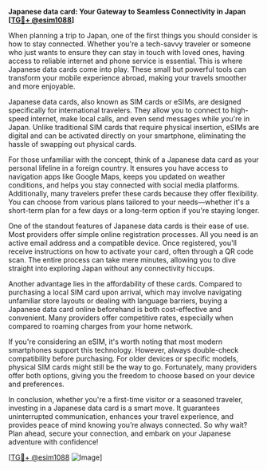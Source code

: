**Japanese data card: Your Gateway to Seamless Connectivity in Japan [[TG💪+ @esim1088](https://t.me/s/esim1088)]**

When planning a trip to Japan, one of the first things you should consider is how to stay connected. Whether you're a tech-savvy traveler or someone who just wants to ensure they can stay in touch with loved ones, having access to reliable internet and phone service is essential. This is where Japanese data cards come into play. These small but powerful tools can transform your mobile experience abroad, making your travels smoother and more enjoyable.

Japanese data cards, also known as SIM cards or eSIMs, are designed specifically for international travelers. They allow you to connect to high-speed internet, make local calls, and even send messages while you're in Japan. Unlike traditional SIM cards that require physical insertion, eSIMs are digital and can be activated directly on your smartphone, eliminating the hassle of swapping out physical cards.

For those unfamiliar with the concept, think of a Japanese data card as your personal lifeline in a foreign country. It ensures you have access to navigation apps like Google Maps, keeps you updated on weather conditions, and helps you stay connected with social media platforms. Additionally, many travelers prefer these cards because they offer flexibility. You can choose from various plans tailored to your needs—whether it's a short-term plan for a few days or a long-term option if you're staying longer.

One of the standout features of Japanese data cards is their ease of use. Most providers offer simple online registration processes. All you need is an active email address and a compatible device. Once registered, you'll receive instructions on how to activate your card, often through a QR code scan. The entire process can take mere minutes, allowing you to dive straight into exploring Japan without any connectivity hiccups.

Another advantage lies in the affordability of these cards. Compared to purchasing a local SIM card upon arrival, which may involve navigating unfamiliar store layouts or dealing with language barriers, buying a Japanese data card online beforehand is both cost-effective and convenient. Many providers offer competitive rates, especially when compared to roaming charges from your home network.

If you're considering an eSIM, it's worth noting that most modern smartphones support this technology. However, always double-check compatibility before purchasing. For older devices or specific models, physical SIM cards might still be the way to go. Fortunately, many providers offer both options, giving you the freedom to choose based on your device and preferences.

In conclusion, whether you're a first-time visitor or a seasoned traveler, investing in a Japanese data card is a smart move. It guarantees uninterrupted communication, enhances your travel experience, and provides peace of mind knowing you’re always connected. So why wait? Plan ahead, secure your connection, and embark on your Japanese adventure with confidence! 

[[TG💪+ @esim1088](https://t.me/s/esim1088) ![Image](https://i.postimg.cc/Y0z9fWf4/image.png)]